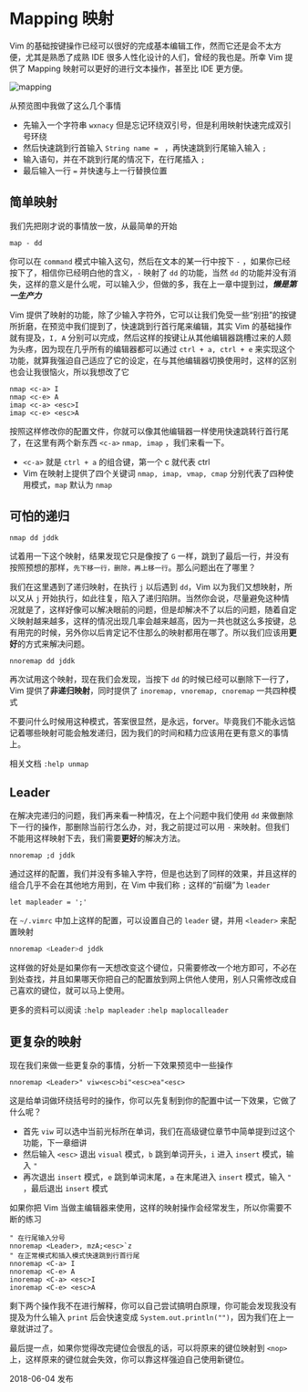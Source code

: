 # Mapping 映射

Vim 的基础按键操作已经可以很好的完成基本编辑工作，然而它还是会不太方便，尤其是熟悉了成熟 IDE 很多人性化设计的人们，曾经的我也是。所幸 Vim 提供了 Mapping 映射可以更好的进行文本操作，甚至比 IDE 更方便。

![mapping](https://wxnacy.com/images/mapping.gif)

从预览图中我做了这么几个事情
- 先输入一个字符串 `wxnacy` 但是忘记环绕双引号，但是利用映射快速完成双引号环绕
- 然后快速跳到行首输入 `String name = ` ，再快速跳到行尾输入输入 `;`
- 输入语句，并在不跳到行尾的情况下，在行尾插入 `;`
- 最后输入一行 `=` 并快速与上一行替换位置

## 简单映射

我们先把刚才说的事情放一放，从最简单的开始

```vim
map - dd
```

你可以在 `command` 模式中输入这句，然后在文本的某一行中按下 `-` ，如果你已经按下了，相信你已经明白他的含义，`-` 映射了 `dd` 的功能，当然 `dd` 的功能并没有消失，这样的意义是什么呢，可以输入少，但做的多，我在上一章中提到过，***懒是第一生产力***

Vim 提供了映射的功能，除了少输入字符外，它可以让我们免受一些“别扭”的按键所折磨，在预览中我们提到了，快速跳到行首行尾来编辑，其实 Vim 的基础操作就有提及，`I, A` 分别可以完成，然后这样的按键让从其他编辑器跳槽过来的人颇为头疼，因为现在几乎所有的编辑器都可以通过 `ctrl + a, ctrl + e` 来实现这个功能，就算我强迫自己适应了它的设定，在与其他编辑器切换使用时，这样的区别也会让我很恼火，所以我想改了它

```vim
nmap <c-a> I
nmap <c-e> A
imap <c-a> <esc>I
imap <c-e> <esc>A
```

按照这样修改你的配置文件，你就可以像其他编辑器一样使用快速跳转行首行尾了，在这里有两个新东西 `<c-a>` `nmap, imap` ，我们来看一下。
- `<c-a>` 就是 `ctrl + a` 的组合键，第一个 c 就代表 ctrl
- Vim 在映射上提供了四个关键词 `nmap, imap, vmap, cmap` 分别代表了四种使用模式，`map` 默认为 `nmap`

## 可怕的递归

```vim
nmap dd jddk
```

试着用一下这个映射，结果发现它只是像按了 `G` 一样，跳到了最后一行，并没有按照预想的那样，`先下移一行，删除，再上移一行`。那么问题出在了哪里？

我们在这里遇到了递归映射，在执行 `j` 以后遇到 `dd`，Vim 以为我们又想映射，所以又从 `j` 开始执行，如此往复，陷入了递归陷阱。当然你会说，尽量避免这种情况就是了，这样好像可以解决眼前的问题，但是却解决不了以后的问题，随着自定义映射越来越多，这样的情况出现几率会越来越高，因为一共也就这么多按键，总有用完的时候，另外你以后肯定记不住那么的映射都用在哪了。所以我们应该用**更好**的方式来解决问题。

```vim
nnoremap dd jddk
```

再次试用这个映射，现在我们会发现，当按下 `dd` 的时候已经可以删除下一行了，Vim 提供了**非递归映射**，同时提供了 `inoremap, vnoremap, cnoremap` 一共四种模式

不要问什么时候用这种模式，答案很显然，是永远，forver。毕竟我们不能永远惦记着哪些映射可能会触发递归，因为我们的时间和精力应该用在更有意义的事情上。

相关文档 `:help unmap`

## Leader

在解决完递归的问题，我们再来看一种情况，在上个问题中我们使用 `dd` 来做删除下一行的操作，那删除当前行怎么办，对，我之前提过可以用 `-` 来映射。但我们不能用这样映射下去，我们需要**更好**的解决方法。

```vim
nnoremap ;d jddk
```

通过这样的配置，我们并没有多输入字符，但是也达到了同样的效果，并且这样的组合几乎不会在其他地方用到，在 Vim 中我们称 `;` 这样的“前缀”为 `leader`

```vim
let mapleader = ';'
```

在 `~/.vimrc` 中加上这样的配置，可以设置自己的 `leader` 键，并用 `<leader>` 来配置映射

```bash
nnoremap <Leader>d jddk
```

这样做的好处是如果你有一天想改变这个键位，只需要修改一个地方即可，不必在到处查找，并且如果哪天你把自己的配置放到网上供他人使用，别人只需修改成自己喜欢的键位，就可以马上使用。

更多的资料可以阅读 `:help mapleader` `:help maplocalleader`

## 更复杂的映射

现在我们来做一些更复杂的事情，分析一下效果预览中一些操作

```vim
nnoremap <Leader>" viw<esc>bi"<esc>ea"<esc>
```

这是给单词做环绕括号时的操作，你可以先复制到你的配置中试一下效果，它做了什么呢？
- 首先 `viw` 可以选中当前光标所在单词，我们在高级键位章节中简单提到过这个功能，下一章细讲
- 然后输入 `<esc>` 退出 `visual` 模式，`b` 跳到单词开头，`i` 进入 `insert` 模式，输入 `"`
- 再次退出 `insert` 模式，`e` 跳到单词末尾，`a` 在末尾进入 `insert` 模式，输入 `"` ，最后退出 `insert` 模式

如果你把 Vim 当做主编辑器来使用，这样的映射操作会经常发生，所以你需要不断的练习

```vim
" 在行尾输入分号
nnoremap <Leader>, mzA;<esc>`z
" 在正常模式和插入模式快速跳到行首行尾
nnoremap <C-a> I
nnoremap <C-e> A
inoremap <C-a> <esc>I
inoremap <C-e> <esc>A
```

剩下两个操作我不在进行解释，你可以自己尝试搞明白原理，你可能会发现我没有提及为什么输入 `print` 后会快速变成 `System.out.println("")`，因为我们在上一章就讲过了。

最后提一点，如果你觉得改完键位会很乱的话，可以将原来的键位映射到 `<nop>` 上，这样原来的键位就会失效，你可以靠这样强迫自己使用新键位。

2018-06-04 发布
